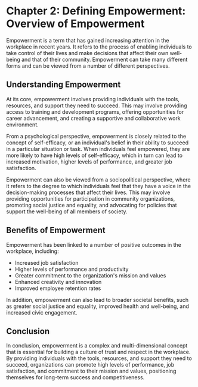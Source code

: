 Chapter 2: Defining Empowerment: Overview of Empowerment
========================================================

Empowerment is a term that has gained increasing attention in the workplace in recent years. It refers to the process of enabling individuals to take control of their lives and make decisions that affect their own well-being and that of their community. Empowerment can take many different forms and can be viewed from a number of different perspectives.

Understanding Empowerment
-------------------------

At its core, empowerment involves providing individuals with the tools, resources, and support they need to succeed. This may involve providing access to training and development programs, offering opportunities for career advancement, and creating a supportive and collaborative work environment.

From a psychological perspective, empowerment is closely related to the concept of self-efficacy, or an individual's belief in their ability to succeed in a particular situation or task. When individuals feel empowered, they are more likely to have high levels of self-efficacy, which in turn can lead to increased motivation, higher levels of performance, and greater job satisfaction.

Empowerment can also be viewed from a sociopolitical perspective, where it refers to the degree to which individuals feel that they have a voice in the decision-making processes that affect their lives. This may involve providing opportunities for participation in community organizations, promoting social justice and equality, and advocating for policies that support the well-being of all members of society.

Benefits of Empowerment
-----------------------

Empowerment has been linked to a number of positive outcomes in the workplace, including:

* Increased job satisfaction
* Higher levels of performance and productivity
* Greater commitment to the organization's mission and values
* Enhanced creativity and innovation
* Improved employee retention rates

In addition, empowerment can also lead to broader societal benefits, such as greater social justice and equality, improved health and well-being, and increased civic engagement.

Conclusion
----------

In conclusion, empowerment is a complex and multi-dimensional concept that is essential for building a culture of trust and respect in the workplace. By providing individuals with the tools, resources, and support they need to succeed, organizations can promote high levels of performance, job satisfaction, and commitment to their mission and values, positioning themselves for long-term success and competitiveness.
